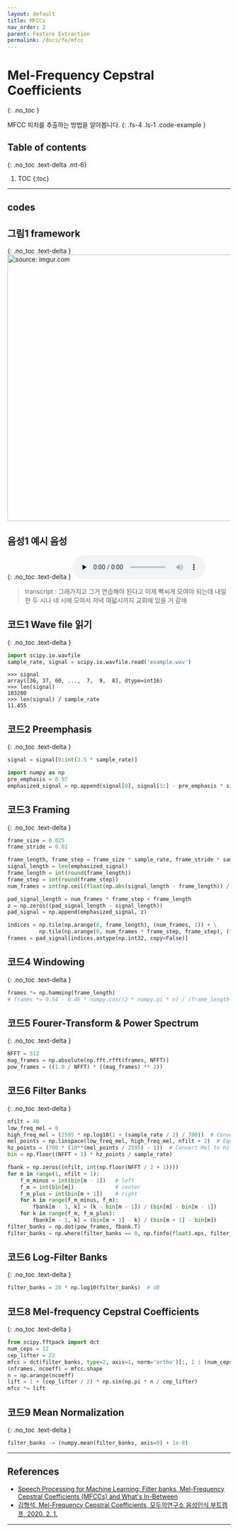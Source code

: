 ```yaml
---
layout: default
title: MFCCs
nav_order: 2
parent: Feature Extraction
permalink: /docs/fe/mfcc
---
```


# Mel-Frequency Cepstral Coefficients
{: .no_toc }

MFCC 피처를 추출하는 방법을 알아봅니다.
{: .fs-4 .ls-1 .code-example }


## Table of contents
{: .no_toc .text-delta .mt-6}

1. TOC
{:toc}

---

## codes

## **그림1** framework
{: .no_toc .text-delta }
<img src="https://i.imgur.com/Pn5LGTk.png" width="600px" title="source: imgur.com" />

## **음성1** 예시 음성
{: .no_toc .text-delta }
<audio class="audio" controls preload="none"><source src="https://github.com/ratsgo/speechbook/blob/master/docs/feature_extraction/example.wav?raw=true"></audio>

> transcript : 그래가지고 그거 연습해야 된다고 이제 빡씨게 모여야 되는데 내일 한 두 시나 네 시에 모여서 저녁 여덟시까지 교회에 있을 거 같애

## **코드1** Wave file 읽기
{: .no_toc .text-delta }
```python
import scipy.io.wavfile
sample_rate, signal = scipy.io.wavfile.read('example.wav')
```

```
>>> signal
array([36, 37, 60, ...,  7,  9,  8], dtype=int16)
>>> len(signal)
183280
>>> len(signal) / sample_rate
11.455
```


## **코드2** Preemphasis
{: .no_toc .text-delta }
```python
signal = signal[0:int(3.5 * sample_rate)]

import numpy as np
pre_emphasis = 0.97
emphasized_signal = np.append(signal[0], signal[1:] - pre_emphasis * signal[:-1])
```

## **코드3** Framing
{: .no_toc .text-delta }
```python
frame_size = 0.025
frame_stride = 0.01

frame_length, frame_step = frame_size * sample_rate, frame_stride * sample_rate
signal_length = len(emphasized_signal)
frame_length = int(round(frame_length))
frame_step = int(round(frame_step))
num_frames = int(np.ceil(float(np.abs(signal_length - frame_length)) / frame_step))

pad_signal_length = num_frames * frame_step + frame_length
z = np.zeros((pad_signal_length - signal_length))
pad_signal = np.append(emphasized_signal, z)

indices = np.tile(np.arange(0, frame_length), (num_frames, 1)) + \
          np.tile(np.arange(0, num_frames * frame_step, frame_step), (frame_length, 1)).T
frames = pad_signal[indices.astype(np.int32, copy=False)]
```


## **코드4** Windowing
{: .no_toc .text-delta }
```python
frames *= np.hamming(frame_length)
# frames *= 0.54 - 0.46 * numpy.cos((2 * numpy.pi * n) / (frame_length - 1))
```


## **코드5** Fourer-Transform & Power Spectrum
{: .no_toc .text-delta }
```python
NFFT = 512
mag_frames = np.absolute(np.fft.rfft(frames, NFFT))
pow_frames = ((1.0 / NFFT) * ((mag_frames) ** 2))
```

## **코드6** Filter Banks
{: .no_toc .text-delta }
```python
nfilt = 40
low_freq_mel = 0
high_freq_mel = (2595 * np.log10(1 + (sample_rate / 2) / 700))  # Convert Hz to Mel
mel_points = np.linspace(low_freq_mel, high_freq_mel, nfilt + 2)  # Equally spaced in Mel scale
hz_points = (700 * (10**(mel_points / 2595) - 1))  # Convert Mel to Hz
bin = np.floor((NFFT + 1) * hz_points / sample_rate)

fbank = np.zeros((nfilt, int(np.floor(NFFT / 2 + 1))))
for m in range(1, nfilt + 1):
    f_m_minus = int(bin[m - 1])   # left
    f_m = int(bin[m])             # center
    f_m_plus = int(bin[m + 1])    # right
    for k in range(f_m_minus, f_m):
        fbank[m - 1, k] = (k - bin[m - 1]) / (bin[m] - bin[m - 1])
    for k in range(f_m, f_m_plus):
        fbank[m - 1, k] = (bin[m + 1] - k) / (bin[m + 1] - bin[m])
filter_banks = np.dot(pow_frames, fbank.T)
filter_banks = np.where(filter_banks == 0, np.finfo(float).eps, filter_banks)  # Numerical Stability
```

## **코드6** Log-Filter Banks
{: .no_toc .text-delta }
```python
filter_banks = 20 * np.log10(filter_banks)  # dB
```

## **코드8** Mel-frequency Cepstral Coefficients
{: .no_toc .text-delta }
```python
from scipy.fftpack import dct
num_ceps = 12
cep_lifter = 22
mfcc = dct(filter_banks, type=2, axis=1, norm='ortho')[:, 1 : (num_ceps + 1)] # Keep 2-13
(nframes, ncoeff) = mfcc.shape
n = np.arange(ncoeff)
lift = 1 + (cep_lifter / 2) * np.sin(np.pi * n / cep_lifter)
mfcc *= lift
```

## **코드9** Mean Normalization
{: .no_toc .text-delta }
```python
filter_banks -= (numpy.mean(filter_banks, axis=0) + 1e-8)
```

---

## References

- [Speech Processing for Machine Learning: Filter banks, Mel-Frequency Cepstral Coefficients (MFCCs) and What's In-Between](https://haythamfayek.com/2016/04/21/speech-processing-for-machine-learning.html)
- [김형석, Mel-Frequency Cepstral Coefficients, 모두의연구소 음성인식 부트캠프, 2020. 2. 1.](https://home.modulabs.co.kr/product/%ec%9d%8c%ec%84%b1-%ec%9d%b8%ec%8b%9d-%eb%b6%80%ed%8a%b8%ec%ba%a0%ed%94%84)

---